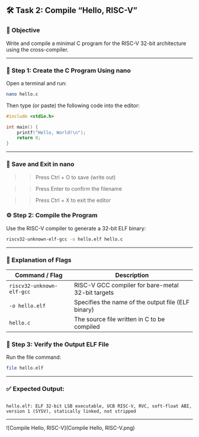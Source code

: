 ## 🛠️ Task 2: Compile “Hello, RISC-V”

### 🎯 Objective
Write and compile a minimal C program for the RISC-V 32-bit architecture using the cross-compiler.

--- 

### 📄 Step 1: Create the C Program Using nano
Open a terminal and run:
```bash
nano hello.c
```

Then type (or paste) the following code into the editor:
```c
#include <stdio.h>

int main() {
    printf("Hello, World!\n");
    return 0;
}
```

---

### 💾 Save and Exit in nano
>> Press Ctrl + O to save (write out)

>> Press Enter to confirm the filename

>> Press Ctrl + X to exit the editor

### ⚙️ Step 2: Compile the Program
Use the RISC-V compiler to generate a 32-bit ELF binary:

```bash
riscv32-unknown-elf-gcc -o hello.elf hello.c
```

---
### 🧠 Explanation of Flags

| Command / Flag              | Description                                                  |
|----------------------------|--------------------------------------------------------------|
| `riscv32-unknown-elf-gcc`  | RISC-V GCC compiler for bare-metal 32-bit targets            |
| `-o hello.elf`             | Specifies the name of the output file (ELF binary)           |
| `hello.c`                  | The source file written in C to be compiled                  |

### 🧪 Step 3: Verify the Output ELF File
Run the file command:

```bash
file hello.elf
```

---
### ✅ Expected Output:

```pgsql

hello.elf: ELF 32-bit LSB executable, UCB RISC-V, RVC, soft-float ABI, version 1 (SYSV), statically linked, not stripped
```

---
![Compile Hello, RISC-V](Compile Hello, RISC-V.png)